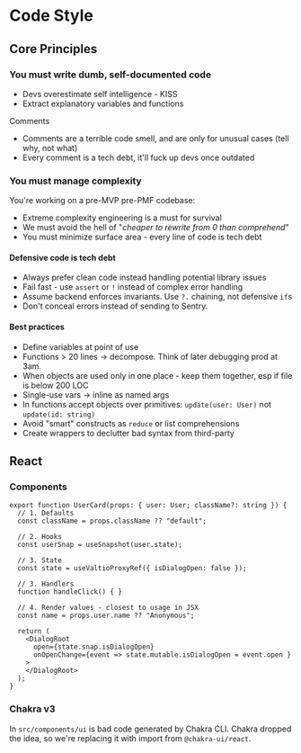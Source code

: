 # Code Style

## Core Principles

### You must write dumb, self-documented code

- Devs overestimate self intelligence - KISS
- Extract explanatory variables and functions

Comments
- Comments are a terrible code smell, and are only for unusual cases (tell why, not what)
- Every comment is a tech debt, it'll fuck up devs once outdated

### You must manage complexity

You're working on a pre-MVP pre-PMF codebase:
- Extreme complexity engineering is a must for survival
- We must avoid the hell of "*cheaper to rewrite from 0 than comprehend*"
- You must minimize surface area - every line of code is tech debt

#### Defensive code is tech debt

- Always prefer clean code instead handling potential library issues
- Fail fast - use `assert` or `!` instead of complex error handling
- Assume backend enforces invariants. Use `?.` chaining, not defensive `if`s
- Don't conceal errors instead of sending to Sentry. 

#### Best practices

- Define variables at point of use
- Functions > 20 lines → decompose. Think of later debugging prod at 3am.
- When objects are used only in one place - keep them together, esp if file is below 200 LOC
- Single-use vars → inline as named args
- In functions accept objects over primitives: `update(user: User)` not `update(id: string)`
- Avoid "smart" constructs as `reduce` or list comprehensions 
- Create wrappers to declutter bad syntax from third-party

## React

### Components

```tsx
export function UserCard(props: { user: User; className?: string }) {
  // 1. Defaults
  const className = props.className ?? "default";
  
  // 2. Hooks
  const userSnap = useSnapshot(user.state);

  // 3. State
  const state = useValtioProxyRef({ isDialogOpen: false });

  // 3. Handlers
  function handleClick() { }

  // 4. Render values - closest to usage in JSX
  const name = props.user.name ?? "Anonymous";

  return (
    <DialogRoot
      open={state.snap.isDialogOpen}
      onOpenChange={event => state.mutable.isDialogOpen = event.open }
    >
    </DialogRoot>
  );
}
```

### Chakra v3

In `src/components/ui` is bad code generated by Chakra CLI. Chakra dropped the idea, so we're replacing it with import from `@chakra-ui/react`.
